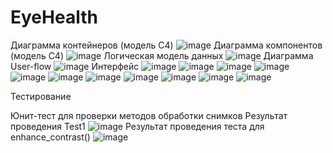 # EyeHealth
Диаграмма контейнеров (модель C4)
![image](https://github.com/user-attachments/assets/e8c386ed-ecec-4778-baf7-22b8e7739bf5)
Диаграмма компонентов (модель C4)
![image](https://github.com/user-attachments/assets/406455df-d3f6-4f9e-b5bc-b1e8b1a10cef)
Логическая модель данных
![image](https://github.com/user-attachments/assets/dfd876fe-1f90-4984-806e-83e3a1c09070)
Диаграмма User-flow
![image](https://github.com/user-attachments/assets/623bb56e-19ee-4d4f-8e65-78c052363d44)
Интерфейс
![image](https://github.com/user-attachments/assets/9582a04a-b0a7-4d8e-bc97-e12adc48fb44)
![image](https://github.com/user-attachments/assets/3b1c28f6-80ba-4f67-b50f-532ed6de67e5)
![image](https://github.com/user-attachments/assets/2b38e80b-9693-4b6a-b9db-a31f6deb1f6f)
![image](https://github.com/user-attachments/assets/1aedcfa6-1480-41b1-b254-6521f1b6434b)
![image](https://github.com/user-attachments/assets/092ead9e-4b10-4b20-a82d-566c702a396f)
![image](https://github.com/user-attachments/assets/32c23715-998a-4380-ab68-63d9b73e3bed)
![image](https://github.com/user-attachments/assets/8cdb47ad-032f-4896-878b-eef348046be5)
![image](https://github.com/user-attachments/assets/7d99ae74-df32-4ffb-9623-9f6ed0b65b59)
![image](https://github.com/user-attachments/assets/fdca8db5-ac73-498d-8c7c-3041b3612492)
![image](https://github.com/user-attachments/assets/2ed145b0-34e3-43dd-b71d-395b10ec4aac)
![image](https://github.com/user-attachments/assets/06aa5477-910b-48f9-8c56-0790d4185160)

Тестирование 

Юнит-тест для проверки методов обработки снимков
Результат проведения Test1
![image](https://github.com/user-attachments/assets/2bd5739a-e3ad-447b-9ae4-9ee315f1501a)
Результат проведения теста для enhance_contrast()
![image](https://github.com/user-attachments/assets/b97b944f-1b21-4c37-afa6-1abf5903644f)



